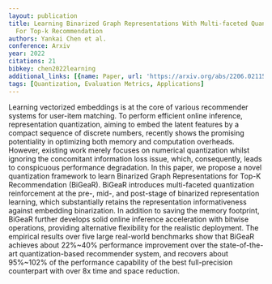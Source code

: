```yaml
---
layout: publication
title: Learning Binarized Graph Representations With Multi-faceted Quantization Reinforcement
  For Top-k Recommendation
authors: Yankai Chen et al.
conference: Arxiv
year: 2022
citations: 21
bibkey: chen2022learning
additional_links: [{name: Paper, url: 'https://arxiv.org/abs/2206.02115'}]
tags: [Quantization, Evaluation Metrics, Applications]
---
```

Learning vectorized embeddings is at the core of various recommender systems
for user-item matching. To perform efficient online inference, representation
quantization, aiming to embed the latent features by a compact sequence of
discrete numbers, recently shows the promising potentiality in optimizing both
memory and computation overheads. However, existing work merely focuses on
numerical quantization whilst ignoring the concomitant information loss issue,
which, consequently, leads to conspicuous performance degradation. In this
paper, we propose a novel quantization framework to learn Binarized Graph
Representations for Top-K Recommendation (BiGeaR). BiGeaR introduces
multi-faceted quantization reinforcement at the pre-, mid-, and post-stage of
binarized representation learning, which substantially retains the
representation informativeness against embedding binarization. In addition to
saving the memory footprint, BiGeaR further develops solid online inference
acceleration with bitwise operations, providing alternative flexibility for the
realistic deployment. The empirical results over five large real-world
benchmarks show that BiGeaR achieves about 22%~40% performance improvement over
the state-of-the-art quantization-based recommender system, and recovers about
95%~102% of the performance capability of the best full-precision counterpart
with over 8x time and space reduction.